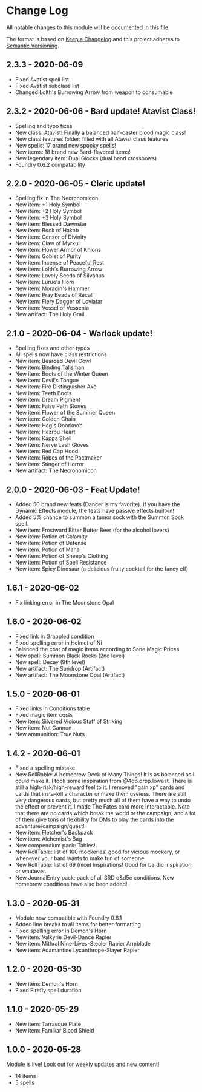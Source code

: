 # Change Log
All notable changes to this module will be documented in this file.
 
The format is based on [Keep a Changelog](http://keepachangelog.com/)
and this project adheres to [Semantic Versioning](http://semver.org/).

## 2.3.3 - 2020-06-09
- Fixed Avatist spell list
- Fixed Avatist subclass list
- Changed Lolth's Burrowing Arrow from weapon to consumable

## 2.3.2 - 2020-06-06 - Bard update! Atavist Class!
- Spelling and typo fixes
- New class: Atavist! Finally a balanced half-caster blood magic class!
- New class features folder: filled with all Atavist class features
- New spells: 17 brand new spooky spells!
- New items: 18 brand new Bard-flavored items!
- New legendary item: Dual Glocks (dual hand crossbows)
- Foundry 0.6.2 compatability

## 2.2.0 - 2020-06-05 - Cleric update!
- Spelling fix in The Necronomicon
- New item: +1 Holy Symbol
- New item: +2 Holy Symbol
- New item: +3 Holy Symbol
- New item: Blessed Dawnstar
- New item: Book of Hakob
- New item: Censor of Divinity
- New item: Claw of Myrkul
- New item: Flower Armor of Khloris
- New item: Goblet of Purity
- New item: Incense of Peaceful Rest
- New item: Lolth's Burrowing Arrow
- New item: Lovely Seeds of Silvanus
- New item: Lurue's Horn
- New item: Moradin's Hammer
- New item: Pray Beads of Recall
- New item: Fiery Dagger of Loviatar
- New item: Vessel of Vessenia
- New artifact: The Holy Grail

## 2.1.0 - 2020-06-04 - Warlock update!
- Spelling fixes and other typos
- All spells now have class restrictions
- New item: Bearded Devil Cowl
- New item: Binding Talisman
- New item: Boots of the Winter Queen
- New item: Devil's Tongue
- New item: Fire Distinguisher Axe
- New item: Teeth Boots
- New item: Dream Pigment
- New item: False Path Stones
- New item: Flower of the Summer Queen
- New item: Golden Chain
- New item: Hag's Doorknob
- New item: Hezrou Heart
- New item: Kappa Shell
- New item: Nerve Lash Gloves
- New item: Red Cap Hood
- New item: Robes of the Pactmaker
- New item: Stinger of Horror
- New artifact: The Necronomicon

## 2.0.0 - 2020-06-03 - Feat Update!
- Added 50 brand new feats (Dancer is my favorite). If you have the Dynamic Effects module, the feats have passive effects built-in!
- Added 5% chance to summon a tumor sock with the Summon Sock spell.
- New item: Frostward Bitter Butter Beer (for the alcohol lovers)
- New item: Potion of Calamity
- New item: Potion of Defense
- New item: Potion of Mana
- New item: Potion of Sheep's Clothing
- New item: Potion of Spell Resistance
- New item: Spicy Dinosaur (a delicious fruity cocktail for the fancy elf)

## 1.6.1 - 2020-06-02
- Fix linking error in The Moonstone Opal

## 1.6.0 - 2020-06-02
- Fixed link in Grappled condition
- Fixed spelling error in Helmet of Ni
- Balanced the cost of magic items according to Sane Magic Prices
- New spell: Summon Black Rocks (2nd level)
- New spell: Decay (9th level)
- New artifact: The Sundrop (Artifact)
- New artifact: The Moonstone Opal (Artifact)

## 1.5.0 - 2020-06-01
- Fixed links in Conditions table
- Fixed magic item costs
- New item: Silvered Vicious Staff of Striking
- New item: Nut Cannon
- New ammunition: True Nuts

## 1.4.2 - 2020-06-01
- Fixed a spelling mistake
- New RollRable: A homebrew Deck of Many Things! It is as balanced as I could make it. I took some inspiration from @4d6.drop.lowest.
There is still a high-risk/high-reward feel to it. I removed "gain xp" cards and cards that insta-kill a character or make
them useless. There are still very dangerous cards, but pretty much all of them have a way to undo the effect or prevent it.
I made The Fates card more interactable. Note that there are no cards which break the world or the campaign, and a lot of them
give tons of flexibility for DMs to play the cards into the adventure/campaign/quest!
- New item: Fletcher's Backpack
- New item: Alchemist's Bag
- New compendium pack: Tables!
- New RollTable: list of 100 mockeries! good for vicious mockery, or whenever your bard wants to make fun of someone
- New RollTable: list of 69 (nice) inspirations! Good for bardic inspiration, or whatever.
- New JournalEntry pack: pack of all SRD d&d5e conditions. New homebrew conditions have also been added!

## 1.3.0 - 2020-05-31
- Module now compatible with Foundry 0.6.1
- Added line breaks to all items for better formatting
- Fixed spelling error in Demon's Horn
- New item: Valkyrie Devil-Dance Rapier
- New item: Mithral Nine-Lives-Stealer Rapier Armblade
- New item: Adamantine Lycanthrope-Slayer Rapier

## 1.2.0 - 2020-05-30
- New item: Demon's Horn
- Fixed Firefly spell duration

## 1.1.0 - 2020-05-29
- New item: Tarrasque Plate
- New item: Familiar Blood Shield

## 1.0.0 - 2020-05-28
 Module is live! Look out for weekly updates and new content!
- 14 items
- 5 spells
